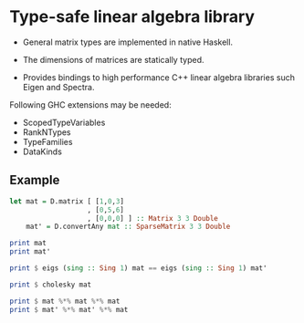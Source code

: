 Type-safe linear algebra library
================================

- General matrix types are implemented in native Haskell.

- The dimensions of matrices are statically typed.

- Provides bindings to high performance C++ linear algebra libraries such Eigen and Spectra.

Following GHC extensions may be needed:

- ScopedTypeVariables
- RankNTypes
- TypeFamilies
- DataKinds

Example
-------

```haskell
let mat = D.matrix [ [1,0,3]
                   , [0,5,6]
                   , [0,0,0] ] :: Matrix 3 3 Double
    mat' = D.convertAny mat :: SparseMatrix 3 3 Double

print mat
print mat'

print $ eigs (sing :: Sing 1) mat == eigs (sing :: Sing 1) mat'

print $ cholesky mat

print $ mat %*% mat %*% mat
print $ mat' %*% mat' %*% mat
```